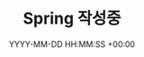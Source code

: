 ---
title: Spring 작성중
date: YYYY-MM-DD HH:MM:SS +00:00
categories: [Language, Spring]
tags:
  [
    BackEnd,
    Framework,
    Spring
  ]
---